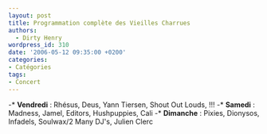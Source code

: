 ```yaml
---
layout: post
title: Programmation complète des Vieilles Charrues
authors:
  - Dirty Henry
wordpress_id: 310
date: '2006-05-12 09:35:00 +0200'
categories:
- Catégories
tags:
- Concert
---
```

-* __Vendredi__ : Rhésus, Deus, Yann Tiersen, Shout Out Louds, !!!
-* __Samedi__ : Madness, Jamel, Editors, Hushpuppies, Cali
-* __Dimanche__ : Pixies, Dionysos, Infadels, Soulwax/2 Many DJ's, Julien Clerc
